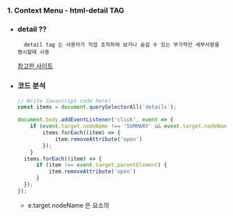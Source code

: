 ### 1. Context Menu - html-detail TAG
- ### detail ??
  ```text
    detail tag 는 사용자가 직접 조작하여 보거나 숨길 수 있는 부가적인 세부사항을 명시할때 사용
  ```
  [참고한 사이트](http://www.tcpschool.com/html-tags/details)

- ### 코드 분석
  ```javascript
  // Write Javascript code here!
  const items = document.querySelectorAll('details');
  
  document.body.addEventListener('click', event => {
      if (event.target.nodeName !== 'SUMMARY' && event.target.nodeName !== 'P') {
          items.forEach((item) => {
              item.removeAttribute('open')
          });
      }
    items.forEach((item) => {
        if (item !== event.target.parentElement) {
            item.removeAttribute('open')
        }
    });
  });
  ```
  - e.target.nodeName 은 요소의 